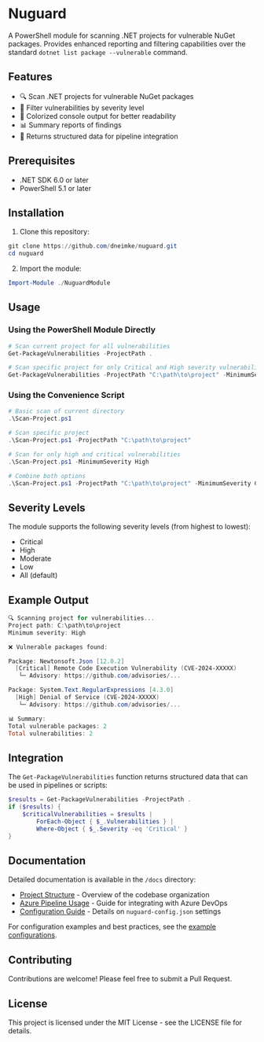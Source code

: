 # Nuguard

A PowerShell module for scanning .NET projects for vulnerable NuGet packages. Provides enhanced reporting and filtering capabilities over the standard `dotnet list package --vulnerable` command.

## Features

- 🔍 Scan .NET projects for vulnerable NuGet packages
- 🎯 Filter vulnerabilities by severity level
- 🎨 Colorized console output for better readability
- 📊 Summary reports of findings
- 🔄 Returns structured data for pipeline integration

## Prerequisites

- .NET SDK 6.0 or later
- PowerShell 5.1 or later

## Installation

1. Clone this repository:

```powershell
git clone https://github.com/dneimke/nuguard.git
cd nuguard
```

2. Import the module:

```powershell
Import-Module ./NuguardModule
```

## Usage

### Using the PowerShell Module Directly

```powershell
# Scan current project for all vulnerabilities
Get-PackageVulnerabilities -ProjectPath .

# Scan specific project for only Critical and High severity vulnerabilities
Get-PackageVulnerabilities -ProjectPath "C:\path\to\project" -MinimumSeverity High
```

### Using the Convenience Script

```powershell
# Basic scan of current directory
.\Scan-Project.ps1

# Scan specific project
.\Scan-Project.ps1 -ProjectPath "C:\path\to\project"

# Scan for only high and critical vulnerabilities
.\Scan-Project.ps1 -MinimumSeverity High

# Combine both options
.\Scan-Project.ps1 -ProjectPath "C:\path\to\project" -MinimumSeverity Critical
```

## Severity Levels

The module supports the following severity levels (from highest to lowest):

- Critical
- High
- Moderate
- Low
- All (default)

## Example Output

```powershell
🔍 Scanning project for vulnerabilities...
Project path: C:\path\to\project
Minimum severity: High

❌ Vulnerable packages found:

Package: Newtonsoft.Json [12.0.2]
  [Critical] Remote Code Execution Vulnerability (CVE-2024-XXXXX)
   └─ Advisory: https://github.com/advisories/...

Package: System.Text.RegularExpressions [4.3.0]
  [High] Denial of Service (CVE-2024-XXXXX)
   └─ Advisory: https://github.com/advisories/...

📊 Summary:
Total vulnerable packages: 2
Total vulnerabilities: 2
```

## Integration

The `Get-PackageVulnerabilities` function returns structured data that can be used in pipelines or scripts:

```powershell
$results = Get-PackageVulnerabilities -ProjectPath .
if ($results) {
    $criticalVulnerabilities = $results |
        ForEach-Object { $_.Vulnerabilities } |
        Where-Object { $_.Severity -eq 'Critical' }
}
```

## Documentation

Detailed documentation is available in the `/docs` directory:

- [Project Structure](docs/project-structure.md) - Overview of the codebase organization
- [Azure Pipeline Usage](docs/azure-pipeline-usage.md) - Guide for integrating with Azure DevOps
- [Configuration Guide](docs/configuration.md) - Details on `nuguard-config.json` settings

For configuration examples and best practices, see the [example configurations](docs/configuration.md#examples).

## Contributing

Contributions are welcome! Please feel free to submit a Pull Request.

## License

This project is licensed under the MIT License - see the LICENSE file for details.
